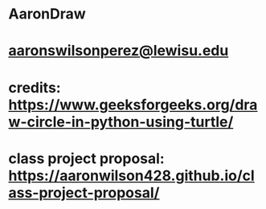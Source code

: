 # AaronDraw
# aaronswilsonperez@lewisu.edu
# credits: https://www.geeksforgeeks.org/draw-circle-in-python-using-turtle/
# class project proposal: https://aaronwilson428.github.io/class-project-proposal/
